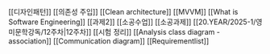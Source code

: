
[[디자인패턴]]
[[의존성 주입]]
[[Clean architecture]]
[[MVVM]]
[[What is Software Engineering]]
[[과제2]]
[[소공수업]]
[[소공과제]]
[[20.YEAR/2025-1/영미문학강독/12주차|12주차]]
[[시험 정리]]
[[Analysis class diagram - association]]
[[Communication diagram]]
[[Requirementlist]]

